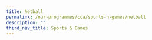 ```yaml
---
title: Netball
permalink: /our-programmes/cca/sports-n-games/netball
description: ""
third_nav_title: Sports & Games
---
```

